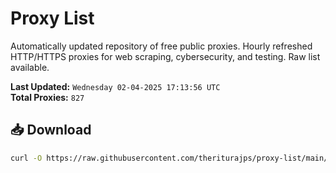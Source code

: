 # Proxy List

Automatically updated repository of free public proxies. Hourly refreshed HTTP/HTTPS proxies for web scraping, cybersecurity, and testing. Raw list available.

**Last Updated:** `Wednesday 02-04-2025 17:13:56 UTC`  
**Total Proxies:** `827`

## 📥 Download
```bash
curl -O https://raw.githubusercontent.com/theriturajps/proxy-list/main/proxies.txt
